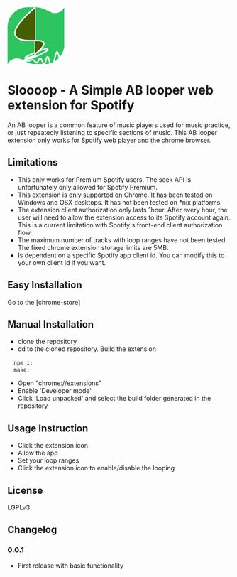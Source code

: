 ![Sloooop logo](/design/icons/128_activate.png)
# Sloooop - A Simple AB looper web extension for Spotify
An AB looper is a common feature of music players used for music practice, or just repeatedly listening to specific sections of music.
This AB looper extension only works for Spotify web player and the chrome browser.

## Limitations
- This only works for Premium Spotify users. The seek API is unfortunately only allowed for Spotify Premium.
- This extension is only supported on Chrome. It has been tested on Windows and OSX desktops. It has not been tested on *nix platforms.
- The extension client authorization only lasts 1hour. After every hour, the user will need to allow the extension access to its Spotify account again. This is a current limitation with Spotify's front-end client authorization flow.
- The maximum number of tracks with loop ranges have not been tested. The fixed chrome extension storage limits are 5MB.
- Is dependent on a specific Spotify app client id. You can modify this to your own client id if you want.

## Easy Installation
Go to the [chrome-store]

## Manual Installation
- clone the repository
- cd to the cloned repository. Build the extension
```
  npm i;
  make;
```
- Open "chrome://extensions"
- Enable 'Developer mode'
- Click 'Load unpacked' and select the build folder generated in the repository

## Usage Instruction
- Click the extension icon
- Allow the app 
- Set your loop ranges
- Click the extension icon to enable/disable the looping

## License
LGPLv3

## Changelog
### 0.0.1
* First release with basic functionality
